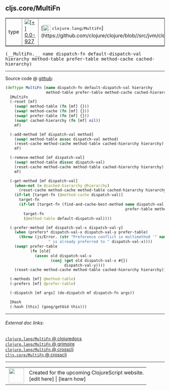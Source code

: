 ## cljs.core/MultiFn



 <table border="1">
<tr>
<td>type</td>
<td><a href="https://github.com/cljsinfo/cljs-api-docs/tree/0.0-927"><img valign="middle" alt="[+] 0.0-927" title="Added in 0.0-927" src="https://img.shields.io/badge/+-0.0--927-lightgrey.svg"></a> </td>
<td>
[<img height="24px" valign="middle" src="http://i.imgur.com/1GjPKvB.png"> <samp>clojure.lang/MultiFn</samp>](https://github.com/clojure/clojure/blob//src/jvm/clojure/lang/MultiFn.java)
</td>
</tr>
</table>


 <samp>
(__MultiFn.__ name dispatch-fn default-dispatch-val hierarchy method-table prefer-table method-cache cached-hierarchy)<br>
</samp>

---







Source code @ [github](https://github.com/clojure/clojurescript/blob/r1895/src/cljs/cljs/core.cljs#L7353-L7400):

```clj
(deftype MultiFn [name dispatch-fn default-dispatch-val hierarchy
                  method-table prefer-table method-cache cached-hierarchy]
  IMultiFn
  (-reset [mf]
    (swap! method-table (fn [mf] {}))
    (swap! method-cache (fn [mf] {}))
    (swap! prefer-table (fn [mf] {}))
    (swap! cached-hierarchy (fn [mf] nil))
    mf)

  (-add-method [mf dispatch-val method]
    (swap! method-table assoc dispatch-val method)
    (reset-cache method-cache method-table cached-hierarchy hierarchy)
    mf)

  (-remove-method [mf dispatch-val]
    (swap! method-table dissoc dispatch-val)
    (reset-cache method-cache method-table cached-hierarchy hierarchy)
    mf)

  (-get-method [mf dispatch-val]
    (when-not (= @cached-hierarchy @hierarchy)
      (reset-cache method-cache method-table cached-hierarchy hierarchy))
    (if-let [target-fn (@method-cache dispatch-val)]
      target-fn
      (if-let [target-fn (find-and-cache-best-method name dispatch-val hierarchy method-table
                                                     prefer-table method-cache cached-hierarchy)]
        target-fn
        (@method-table default-dispatch-val))))

  (-prefer-method [mf dispatch-val-x dispatch-val-y]
    (when (prefers* dispatch-val-x dispatch-val-y prefer-table)
      (throw (js/Error. (str "Preference conflict in multimethod '" name "': " dispatch-val-y
                   " is already preferred to " dispatch-val-x))))
    (swap! prefer-table
           (fn [old]
             (assoc old dispatch-val-x
                    (conj (get old dispatch-val-x #{})
                          dispatch-val-y))))
    (reset-cache method-cache method-table cached-hierarchy hierarchy))

  (-methods [mf] @method-table)
  (-prefers [mf] @prefer-table)

  (-dispatch [mf args] (do-dispatch mf dispatch-fn args))

  IHash
  (-hash [this] (goog/getUid this)))
```

<!--
Repo - tag - source tree - lines:

 <pre>
clojurescript @ r1895
└── src
    └── cljs
        └── cljs
            └── <ins>[core.cljs:7353-7400](https://github.com/clojure/clojurescript/blob/r1895/src/cljs/cljs/core.cljs#L7353-L7400)</ins>
</pre>

-->

---



###### External doc links:

[`clojure.lang/MultiFn` @ clojuredocs](http://clojuredocs.org/clojure.lang/MultiFn)<br>
[`clojure.lang/MultiFn` @ grimoire](http://conj.io/store/v1/org.clojure/clojure/1.7.0-beta3/clj/clojure.lang/MultiFn/)<br>
[`clojure.lang/MultiFn` @ crossclj](http://crossclj.info/fun/clojure.lang/MultiFn.html)<br>
[`cljs.core/MultiFn` @ crossclj](http://crossclj.info/fun/cljs.core.cljs/MultiFn.html)<br>

---

 <table>
<tr><td>
<img valign="middle" align="right" width="48px" src="http://i.imgur.com/Hi20huC.png">
</td><td>
Created for the upcoming ClojureScript website.<br>
[edit here] | [learn how]
</td></tr></table>

[edit here]:https://github.com/cljsinfo/cljs-api-docs/blob/master/cljsdoc/cljs.core_MultiFn.cljsdoc
[learn how]:https://github.com/cljsinfo/cljs-api-docs/wiki/cljsdoc-files

<!--

This information was too distracting to show to readers, but I'll leave it
commented here since it is helpful to:

- pretty-print the data used to generate this document
- and show how to retrieve that data



The API data for this symbol:

```clj
{:ns "cljs.core",
 :name "MultiFn",
 :signature ["[name dispatch-fn default-dispatch-val hierarchy method-table prefer-table method-cache cached-hierarchy]"],
 :history [["+" "0.0-927"]],
 :type "type",
 :full-name-encode "cljs.core_MultiFn",
 :source {:code "(deftype MultiFn [name dispatch-fn default-dispatch-val hierarchy\n                  method-table prefer-table method-cache cached-hierarchy]\n  IMultiFn\n  (-reset [mf]\n    (swap! method-table (fn [mf] {}))\n    (swap! method-cache (fn [mf] {}))\n    (swap! prefer-table (fn [mf] {}))\n    (swap! cached-hierarchy (fn [mf] nil))\n    mf)\n\n  (-add-method [mf dispatch-val method]\n    (swap! method-table assoc dispatch-val method)\n    (reset-cache method-cache method-table cached-hierarchy hierarchy)\n    mf)\n\n  (-remove-method [mf dispatch-val]\n    (swap! method-table dissoc dispatch-val)\n    (reset-cache method-cache method-table cached-hierarchy hierarchy)\n    mf)\n\n  (-get-method [mf dispatch-val]\n    (when-not (= @cached-hierarchy @hierarchy)\n      (reset-cache method-cache method-table cached-hierarchy hierarchy))\n    (if-let [target-fn (@method-cache dispatch-val)]\n      target-fn\n      (if-let [target-fn (find-and-cache-best-method name dispatch-val hierarchy method-table\n                                                     prefer-table method-cache cached-hierarchy)]\n        target-fn\n        (@method-table default-dispatch-val))))\n\n  (-prefer-method [mf dispatch-val-x dispatch-val-y]\n    (when (prefers* dispatch-val-x dispatch-val-y prefer-table)\n      (throw (js/Error. (str \"Preference conflict in multimethod '\" name \"': \" dispatch-val-y\n                   \" is already preferred to \" dispatch-val-x))))\n    (swap! prefer-table\n           (fn [old]\n             (assoc old dispatch-val-x\n                    (conj (get old dispatch-val-x #{})\n                          dispatch-val-y))))\n    (reset-cache method-cache method-table cached-hierarchy hierarchy))\n\n  (-methods [mf] @method-table)\n  (-prefers [mf] @prefer-table)\n\n  (-dispatch [mf args] (do-dispatch mf dispatch-fn args))\n\n  IHash\n  (-hash [this] (goog/getUid this)))",
          :title "Source code",
          :repo "clojurescript",
          :tag "r1895",
          :filename "src/cljs/cljs/core.cljs",
          :lines [7353 7400]},
 :full-name "cljs.core/MultiFn",
 :clj-symbol "clojure.lang/MultiFn"}

```

Retrieve the API data for this symbol:

```clj
;; from Clojure REPL
(require '[clojure.edn :as edn])
(-> (slurp "https://raw.githubusercontent.com/cljsinfo/cljs-api-docs/catalog/cljs-api.edn")
    (edn/read-string)
    (get-in [:symbols "cljs.core/MultiFn"]))
```

-->
